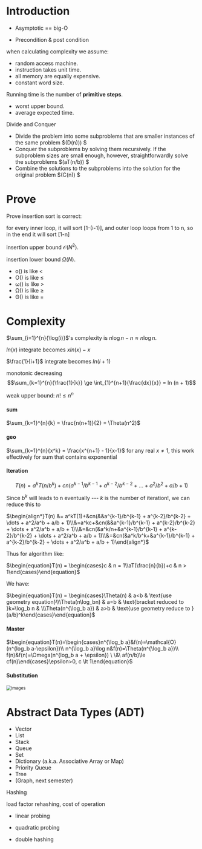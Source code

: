 # Introduction

- Asymptotic == big-O 

- Precondition & post condition

when calculating complexity we assume:

- random access machine.
- instruction takes unit time.
- all memory are equally expensive.
- constant word size.

Running time is the number of **primitive steps**.

- worst upper bound.
- average expected time.

Divide and Conquer

- Divide the problem into some subproblems that are smaller instances of the same problem $(D(n))) $
- Conquer the subproblems by solving them recursively. If the subproblem sizes are small enough, however, straightforwardly solve the subproblems $(aT(n/b)) $
- Combine the solutions to the subproblems into the solution for the original problem $(C(n)) $

# Prove

Prove insertion sort is correct:

for every inner loop, it will sort [1-(i-1)], and outer loop loops from 1 to n, so in the end it will sort [1-n]

insertion upper bound $\mathcal{O}(N^2)$.

insertion lower bound $\Omega (N)$.

- o() is like < 
- O() is like ≤ 
- ω() is like >
- Ω() is like ≥ 
- Θ() is like = 

# Complexity

$\sum_{i=1}^{n}{\log(i)}$'s complexity is $n\log n - n \approx n\log n$.

$ln(x)$ integrate becomes $x ln(x)-x$

$\frac{1}{i+1}$ integrate becomes $ln(i+1)$

monotonic decreasing $$\sum_{k=1}^{n}{\frac{1}{k}} \ge \int_{1}^{n+1}{\frac{dx}{x}} = ln (n + 1)$$

weak upper bound: $n! \le n^n$

#### sum

$\sum_{k=1}^{n}{k} = \frac{n(n+1)}{2} = \Theta(n^2)$

#### geo

$\sum_{k=1}^{n}{x^k} = \frac{x^{n+1} - 1}{x-1}$ for any real $x \ne 1$, this work effectively for sum that contains exponential

#### Iteration

$$T(n) = a^{k}T(n/b^{k}) + cn(a^{k-1}/b^{k-1} + a^{k-2}/b^{k-2} + … + a^{2}/b^{2} + a/b + 1)$$

Since $b^k$ will leads to n eventually --- $k$ is the number of iteration!, we can reduce this to

$\begin{align*}T(n) &= a^kT(1)+&cn(&&a^{k-1}/b^{k-1} + a^{k-2}/b^{k-2} + \dots + a^2/a^b + a/b + 1)\\&=a^kc+&cn(&&a^{k-1}/b^{k-1} + a^{k-2}/b^{k-2} + \dots + a^2/a^b + a/b + 1)\\&=&cn(&a^k/n+&a^{k-1}/b^{k-1} + a^{k-2}/b^{k-2} + \dots + a^2/a^b + a/b + 1)\\&=&cn(&a^k/b^k+&a^{k-1}/b^{k-1} + a^{k-2}/b^{k-2} + \dots + a^2/a^b + a/b + 1)\end{align*}$

Thus for algorithm like:

$\begin{equation}T(n) = \begin{cases}c & n = 1\\aT(\frac{n}{b})+c & n > 1\end{cases}\end{equation}$

We have:

$\begin{equation}T(n) = \begin{cases}\Theta(n) & a<b & \text{use geometry equation}\\\Theta(n\log_bn) & a=b & \text{bracket reduced to }k=\log_b n & \\\Theta(n^{\log_b a}) & a>b & \text{use geometry reduce to }(a/b)^k\end{cases}\end{equation}$

#### Master

$\begin{equation}T(n)=\begin{cases}n^{\log_b a}&f(n)=\mathcal{O}(n^{log_b a-\epsilon})\\ n^{\log_b a}\log n&f(n)=\Theta(n^{\log_b a})\\ f(n)&f(n)=\Omega(n^{log_b a + \epsilon}) \ \&\ af(n/b)\le cf(n)\end{cases}\epsilon>0, c \lt 1\end{equation}$

#### Substitution

<img src="https://i.ibb.co/Hz1md9x/screenshot-syllabus-cs-manchester-ac-uk-2020-01-13-13-52-22.png" alt="images" style="zoom:80%;" />

# Abstract Data Types (ADT)

- Vector 
- List 
- Stack 
- Queue 
- Set 
- Dictionary (a.k.a. Associative Array or Map) 
- Priority Queue 
- Tree 
- (Graph, next semester)

Hashing

load factor rehashing, cost of operation

- linear probing

- quadratic probing

- double hashing

  